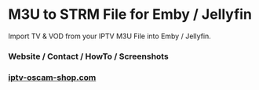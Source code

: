 # M3U to STRM File for Emby / Jellyfin


Import TV & VOD from your IPTV M3U File into Emby / Jellyfin.


### Website / Contact / HowTo / Screenshots
### [iptv-oscam-shop.com](https://iptv-oscam-shop.com/index.php/m3u-to-strm-file-for-emby-jellyfin/)




